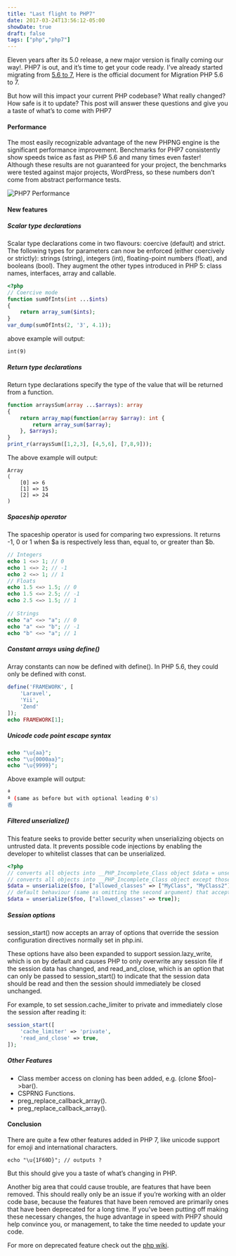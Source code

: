 ```yaml
---
title: "Last flight to PHP7"
date: 2017-03-24T13:56:12-05:00
showDate: true
draft: false
tags: ["php","php7"]
---
```

Eleven years after its 5.0 release, a new major version is finally coming our way!. PHP7 is out, and it’s time to get your code ready. I’ve already started migrating from [5.6 to 7](http://php.net/manual/en/migration70.php), Here is the official document for Migration PHP 5.6 to 7.

But how will this impact your current PHP codebase? What really changed? How safe is it to update? This post will answer these questions and give you a taste of what’s to come with PHP7

#### Performance
The most easily recognizable advantage of the new PHPNG engine is the significant performance improvement. Benchmarks for PHP7 consistently show speeds twice as fast as PHP 5.6 and many times even faster! Although these results are not guaranteed for your project, the benchmarks were tested against major projects, WordPress, so these numbers don’t come from abstract performance tests.

![PHP7 Performance](/posts/images/php7-performance.jpg)

#### New features
##### Scalar type declarations
Scalar type declarations come in two flavours: coercive (default) and strict. The following types for parameters can now be enforced (either coercively or strictly): strings (string), integers (int), floating-point numbers (float), and booleans (bool). They augment the other types introduced in PHP 5: class names, interfaces, array and callable.

```php
<?php
// Coercive mode
function sumOfInts(int ...$ints)
{
    return array_sum($ints);
}
var_dump(sumOfInts(2, '3', 4.1));
```

above example will output:

`int(9)`

##### Return type declarations
Return type declarations specify the type of the value that will be returned from a function.

```php
function arraysSum(array ...$arrays): array
{
    return array_map(function(array $array): int {
        return array_sum($array);
    }, $arrays);
}
print_r(arraysSum([1,2,3], [4,5,6], [7,8,9]));
```

The above example will output:
```
Array
(
    [0] => 6
    [1] => 15
    [2] => 24
)
```

##### Spaceship operator
The spaceship operator is used for comparing two expressions. It returns -1, 0 or 1 when $a is respectively less than, equal to, or greater than $b.

```php 
// Integers
echo 1 <=> 1; // 0
echo 1 <=> 2; // -1
echo 2 <=> 1; // 1
// Floats
echo 1.5 <=> 1.5; // 0
echo 1.5 <=> 2.5; // -1
echo 2.5 <=> 1.5; // 1
 
// Strings
echo "a" <=> "a"; // 0
echo "a" <=> "b"; // -1
echo "b" <=> "a"; // 1
```

##### Constant arrays using _define()_
Array constants can now be defined with define(). In PHP 5.6, they could only be defined with const.

```php
define('FRAMEWORK', [
    'Laravel',
    'Yii',
    'Zend'
]);
echo FRAMEWORK[1];
```

##### Unicode code point escape syntax
```php
echo "\u{aa}";
echo "\u{0000aa}";
echo "\u{9999}";
```

Above example will output:

```sh
ª
ª (same as before but with optional leading 0's)
香
```

##### Filtered _unserialize()_
This feature seeks to provide better security when unserializing objects on untrusted data. It prevents possible code injections by enabling the developer to whitelist classes that can be unserialized.

```php
<?php 
// converts all objects into __PHP_Incomplete_Class object $data = unserialize($foo, ["allowed_classes" => false]);
// converts all objects into __PHP_Incomplete_Class object except those of MyClass and MyClass2
$data = unserialize($foo, ["allowed_classes" => ["MyClass", "MyClass2"]]);
// default behaviour (same as omitting the second argument) that accepts all classes
$data = unserialize($foo, ["allowed_classes" => true]);
```

##### Session options
session_start() now accepts an array of options that override the session configuration directives normally set in php.ini.

These options have also been expanded to support session.lazy_write, which is on by default and causes PHP to only overwrite any session file if the session data has changed, and read_and_close, which is an option that can only be passed to session_start() to indicate that the session data should be read and then the session should immediately be closed unchanged.

For example, to set session.cache_limiter to private and immediately close the session after reading it:

```php 
session_start([
    'cache_limiter' => 'private',
    'read_and_close' => true,
]);
```

##### Other Features
- Class member access on cloning has been added, e.g. (clone $foo)->bar().
- CSPRNG Functions.
- preg_replace_callback_array().
- preg_replace_callback_array().

#### Conclusion

There are quite a few other features added in PHP 7, like unicode support for emoji and international characters.

`echo "\u{1F60D}"; // outputs ?`

But this should give you a taste of what’s changing in PHP.

Another big area that could cause trouble, are features that have been removed. This should really only be an issue if you’re working with an older code base, because the features that have been removed are primarily ones that have been deprecated for a long time. If you’ve been putting off making these necessary changes, the huge advantage in speed with PHP7 should help convince you, or management, to take the time needed to update your code.

For more on deprecated feature check out the [php wiki](https://wiki.php.net/rfc/remove_deprecated_functionality_in_php7).